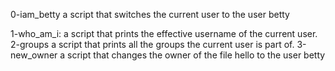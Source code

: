 0-iam_betty
a script that switches the current user to the user betty

1-who_am_i:
a script that prints the effective username of the current user.
2-groups
a script that prints all the groups the current user is part of.
3-new_owner
a script that changes the owner of the file hello to the user betty